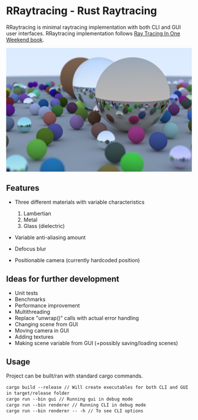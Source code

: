 # RRaytracing - Rust Raytracing

RRaytracing is minimal raytracing implementation with both CLI and GUI user interfaces. RRaytracing implementation follows [Ray Tracing In One Weekend book](https://raytracing.github.io/).

![](examples/final.png)

## Features

- Three different materials with variable characteristics
    1. Lambertian
    2. Metal
    3. Glass (dielectric)

- Variable anti-aliasing amount
- Defocus blur
- Positionable camera (currently hardcoded position)

## Ideas for further development

- Unit tests
- Benchmarks
- Performance improvement
- Multithreading
- Replace "unwrap()" calls with actual error handling
- Changing scene from GUI
- Moving camera in GUI
- Adding textures
- Making scene variable from GUI (+possibly saving/loading scenes)

## Usage

Project can be built/ran with standard cargo commands. 
```
cargo build --release // Will create executables for both CLI and GUI in target/release folder
cargo run --bin gui // Running gui in debug mode
cargo run --bin renderer // Running CLI in debug mode
cargo run --bin renderer -- -h // To see CLI options
```
